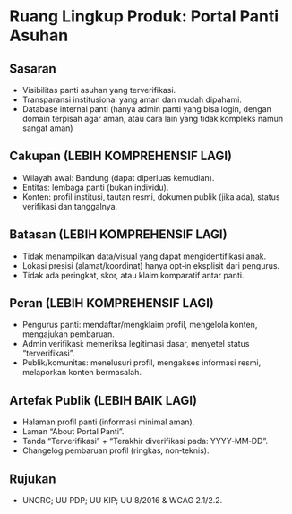 # Ruang Lingkup Produk: Portal Panti Asuhan

## Sasaran

- Visibilitas panti asuhan yang terverifikasi.
- Transparansi institusional yang aman dan mudah dipahami.
- Database internal panti (hanya admin panti yang bisa login, dengan domain terpisah agar aman, atau cara lain yang tidak kompleks namun sangat aman)

## Cakupan (LEBIH KOMPREHENSIF LAGI)

- Wilayah awal: Bandung (dapat diperluas kemudian).
- Entitas: lembaga panti (bukan individu).
- Konten: profil institusi, tautan resmi, dokumen publik (jika ada), status verifikasi dan tanggalnya.

## Batasan (LEBIH KOMPREHENSIF LAGI)

- Tidak menampilkan data/visual yang dapat mengidentifikasi anak.
- Lokasi presisi (alamat/koordinat) hanya opt‑in eksplisit dari pengurus.
- Tidak ada peringkat, skor, atau klaim komparatif antar panti.

## Peran (LEBIH KOMPREHENSIF LAGI)

- Pengurus panti: mendaftar/mengklaim profil, mengelola konten, mengajukan pembaruan.
- Admin verifikasi: memeriksa legitimasi dasar, menyetel status “terverifikasi”.
- Publik/komunitas: menelusuri profil, mengakses informasi resmi, melaporkan konten bermasalah.

## Artefak Publik (LEBIH BAIK LAGI)

- Halaman profil panti (informasi minimal aman).
- Laman “About Portal Panti”.
- Tanda “Terverifikasi” + “Terakhir diverifikasi pada: YYYY‑MM‑DD”.
- Changelog pembaruan profil (ringkas, non‑teknis).

## Rujukan

- UNCRC; UU PDP; UU KIP; UU 8/2016 & WCAG 2.1/2.2.
